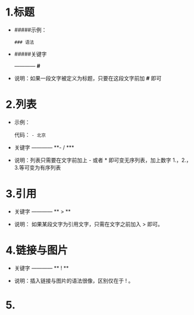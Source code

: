 # 1.标题

- #####示例：

    `### 语法`

- #####关键字 

    ———— **#**

- 说明：如果一段文字被定义为标题，只要在这段文字前加 **#** 即可 

# 2.列表

- 示例：

    代码： `- 北京`

- 关键字 ———— **- / ***

- 说明：列表只需要在文字前加上 - 或者 * 即可变无序列表，加上数字 1.，2.，3.等可变为有序列表

# 3.引用

- 关键字 ———— ** > **

- 说明： 如果某段文字为引用文字，只需在文字之前加入 > 即可。

# 4.链接与图片

- 关键字 ———— ** ! **

- 说明：插入链接与图片的语法很像，区别仅在于 ! 。

# 5.



